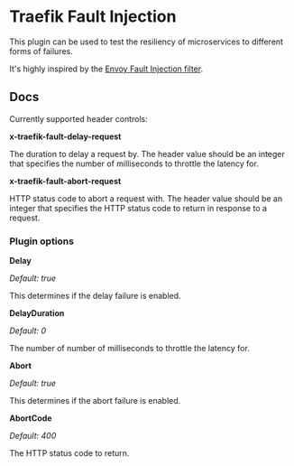 # Traefik Fault Injection

This plugin can be used to test the resiliency of microservices to different forms of failures.

It's highly inspired by the [Envoy Fault Injection filter](https://www.envoyproxy.io/docs/envoy/latest/configuration/http/http_filters/fault_filter).

## Docs

Currently supported header controls:

**x-traefik-fault-delay-request**

The duration to delay a request by. The header value should be an integer that specifies the number of milliseconds to throttle the latency for.

**x-traefik-fault-abort-request**

HTTP status code to abort a request with. The header value should be an integer that specifies the HTTP status code to return in response to a request.

### Plugin options

**Delay**

*Default: true*

This determines if the delay failure is enabled.

**DelayDuration**

*Default: 0*

The number of number of milliseconds to throttle the latency for.

**Abort**

*Default: true*

This determines if the abort failure is enabled.

**AbortCode**

*Default: 400*

The HTTP status code to return.